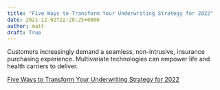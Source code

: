 ```yaml
---
title: "Five Ways to Transform Your Underwriting Strategy for 2022"
date: 2021-12-02T22:28:25+0000
author: matt
draft: True
---
```

Customers increasingly demand a seamless, non-intrusive, insurance purchasing experience. Multivariate technologies can empower life and health carriers to deliver. 
 

[ Five Ways to Transform Your Underwriting Strategy for 2022 ]( https://www.rgare.com/knowledge-center/media/articles/giving-the-gift-of-protection-five-ways-to-transform-your-underwriting-strategy-for-2022 )
